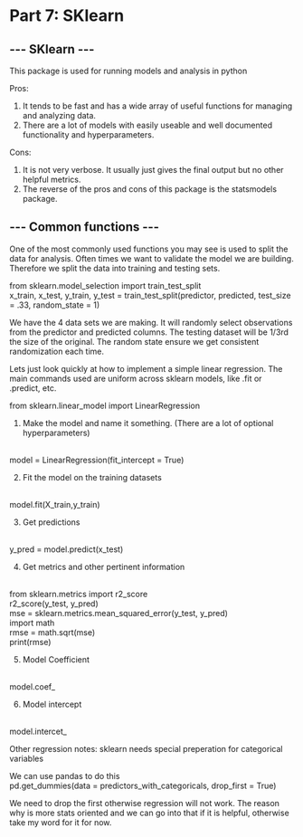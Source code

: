 # Part 7: SKlearn

## --- SKlearn ---
This package is used for running models and analysis in python

Pros:
1. It tends to be fast and has a wide array of useful functions for managing and analyzing data.
2. There are a lot of models with easily useable and well documented functionality and hyperparameters.

Cons:
1. It is not very verbose. It usually just gives the final output but no other helpful metrics. 
2. The reverse of the pros and cons of this package is the statsmodels package.


## --- Common functions ---
One of the most commonly used functions you may see is used to split the data for analysis. Often times
we want to validate the model we are building. Therefore we split the data into training and testing sets.

from sklearn.model_selection import train_test_split
<br /> 
x_train, x_test, y_train, y_test = train_test_split(predictor, predicted, test_size = .33, random_state = 1)

We have the 4 data sets we are making. It will randomly select observations from the predictor and predicted columns.
The testing dataset will be 1/3rd the size of the original. The random state ensure we get consistent randomization each time.


Lets just look quickly at how to implement a simple linear regression. The main commands used are uniform across
sklearn models, like .fit or .predict, etc.

from sklearn.linear_model import LinearRegression

1. Make the model and name it something. (There are a lot of optional hyperparameters)
<br /> 
model = LinearRegression(fit_intercept = True)

2. Fit the model on the training datasets 
<br />
model.fit(X_train,y_train)

3. Get predictions
<br /> 
y_pred = model.predict(x_test)

4. Get metrics and other pertinent information
<br /> 
from sklearn.metrics import r2_score
<br /> 
r2_score(y_test, y_pred)
<br /> 
mse = sklearn.metrics.mean_squared_error(y_test, y_pred)
<br /> 
import math
<br /> 
rmse = math.sqrt(mse)
<br /> 
print(rmse)

5. Model Coefficient
<br /> 
model.coef_

6. Model intercept
<br /> 
model.intercet_

Other regression notes:
sklearn needs special preperation for categorical variables
 
We can use pandas to do this
<br /> 
pd.get_dummies(data = predictors_with_categoricals, drop_first = True)

We need to drop the first otherwise regression will not work. The reason why is more stats oriented and we can go into 
that if it is helpful, otherwise take my word for it for now. 